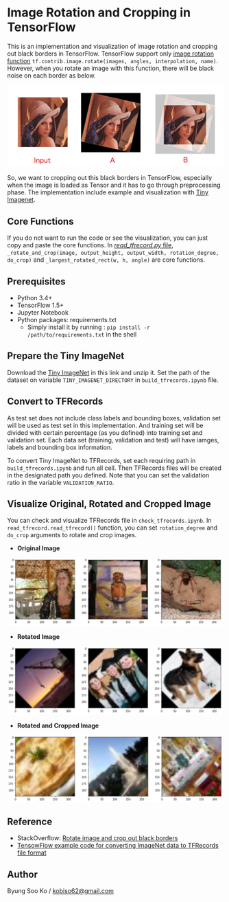 # Image Rotation and Cropping in TensorFlow
This is an implementation and visualization of image rotation and cropping out black borders in TensorFlow.
TensorFlow support only [image rotation function](https://www.tensorflow.org/api_docs/python/tf/contrib/image/rotate) `tf.contrib.image.rotate(images, angles, interpolation, name)`.
However, when you rotate an image with this function, there will be black noise on each border as below.

![Goal](/images/example1.png)

So, we want to cropping out this black borders in TensorFlow, especially when the image is loaded as Tensor and it has to go through preprocessing phase.
The implementation include example and visualization with [Tiny Imagenet](https://tiny-imagenet.herokuapp.com/).

## Core Functions
If you do not want to run the code or see the visualization, you can just copy and paste the core functions.
In [*read_tfrecord.py* file](https://github.com/kobiso/Image-Rotation-and-Cropping-tensorflow/blob/master/read_tfrecord.py), `_rotate_and_crop(image, output_height, output_width, rotation_degree, do_crop)` and `_largest_rotated_rect(w, h, angle)` are core functions.

## Prerequisites
- Python 3.4+
- TensorFlow 1.5+
- Jupyter Notebook
- Python packages: requirements.txt
  - Simply install it by running : `pip install -r /path/to/requirements.txt` in the shell

## Prepare the Tiny ImageNet
Download the [Tiny ImageNet](https://tiny-imagenet.herokuapp.com/) in this link and unzip it.
Set the path of the dataset on variable `TINY_IMAGENET_DIRECTORY` in `build_tfrecords.ipynb` file.

## Convert to TFRecords
As test set does not include class labels and bounding boxes, validation set will be used as test set in this implementation.
And training set will be divided with certain percentage (as you defined) into training set and validation set.
Each data set (training, validation and test) will have iamges, labels and bounding box information.

To convert Tiny ImageNet to TFRecords, set each requiring path in `build_tfrecords.ipynb` and run all cell.
Then TFRecords files will be created in the designated path you defined.
Note that you can set the validation ratio in the variable `VALIDATION_RATIO`.

## Visualize Original, Rotated and Cropped Image
You can check and visualize TFRecords file in `check_tfrecords.ipynb`.
In `read_tfrecord.read_tfrecord()` function, you can set `rotation_degree` and `do_crop` arguments to rotate and crop images.

- **Original Image**

![Example1](/images/origin.png)

- **Rotated Image**

![Example2](/images/rotation.png)

- **Rotated and Cropped Image**

![Example3](/images/crop.png)

## Reference
- StackOverflow: [Rotate image and crop out black borders](https://stackoverflow.com/questions/16702966/rotate-image-and-crop-out-black-borders)
- [TensowFlow example code for converting ImageNet data to TFRecords file format](https://github.com/tensorflow/models/blob/master/research/inception/inception/data/build_imagenet_data.py)
  
## Author
Byung Soo Ko / kobiso62@gmail.com
